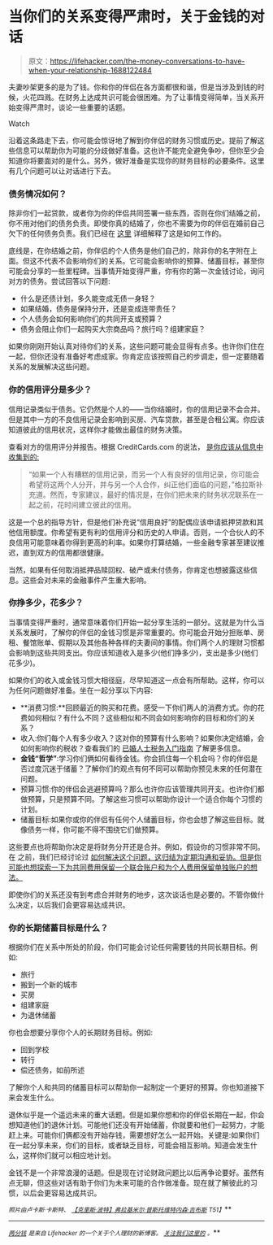 # 当你们的关系变得严肃时，关于金钱的对话

> 原文：<https://lifehacker.com/the-money-conversations-to-have-when-your-relationship-1688122484>

夫妻吵架更多的是为了钱。你和你的伴侣在各方面都很和谐，但是当涉及到钱的时候，火花四溅。在财务上达成共识可能会很困难。为了让事情变得简单，当关系开始变得严肃时，谈论一些重要的话题。

Watch

沿着这条路走下去，你可能会惊讶地了解到你伴侣的财务习惯或历史。提前了解这些信息可以帮助你为可能的分歧做好准备。这也许不能完全避免争吵，但你至少会知道你将要面对的是什么。另外，做好准备是实现你的财务目标的必要条件。这里有几个问题可以让对话进行下去。

### 债务情况如何？

除非你们一起贷款，或者你为你的伴侣共同签署一些东西，否则在你们结婚之前，你不用对他们的债务负责。即使你真的结婚了，你也不需要为你的伴侣在婚前自己欠下的任何债务负责。我们已经在 [这里](https://lifehacker.com/how-to-protect-your-credit-when-you-marry-into-debt-1576458795) 详细解释了这是如何工作的。

底线是，在你结婚之前，你伴侣的个人债务是他们自己的，除非你的名字附在上面。但这不代表不会影响你们的关系。它可能会影响你的预算、储蓄目标，甚至你可能会分享的一些里程碑。当事情开始变得严重，你有你的第一次金钱讨论，询问对方的债务。尝试回答以下问题:

*   什么是还债计划，多久能变成无债一身轻？
*   如果结婚，债务是保持分开，还是变成连带责任？
*   个人债务会如何影响你们的共同开支或预算？
*   债务会阻止你们一起购买大宗商品吗？旅行吗？组建家庭？

如果你刚刚开始认真对待你们的关系，这些问题可能会显得有点多。也许你们住在一起，但你还没有准备好考虑成家。你肯定应该按照自己的步调走，但一定要随着关系的发展解决这些问题。

### 你的信用评分是多少？

信用记录类似于债务。它仍然是个人的——当你结婚时，你的信用记录不会合并。但是其中一方的不良信用记录会影响到买房、汽车贷款，甚至是合租公寓。你应该知道彼此的信用状况，这样你才能做出最佳的财务决策。

查看对方的信用评分并报告。根据 CreditCards.com 的说法， [是你应该从信息中收集到的:](http://www.creditcards.com/credit-card-news/help/new-couples-and-debt-6000.php#ixzz3Sh1AsAgx)

> “如果一个人有糟糕的信用记录，而另一个人有良好的信用记录，你可能会希望将这两个人分开，并与另一个人合作，纠正他们面临的问题，”格拉斯补充道。然而，专家建议，最好的情况是，在你们把未来的财务状况联系在一起之前，花时间建立彼此的信用。

这是一个总的指导方针，但是他们补充说“信用良好”的配偶应该申请抵押贷款和其他信用额度。你希望有更有利的信用评分和历史的人申请。否则，一个合伙人的不良信用可能意味着你得到更高的利率。如果你打算结婚，一些金融专家甚至建议推迟，直到双方的信用都很健康。

当然，如果有任何取消抵押品赎回权、破产或未付债务，你肯定也想披露这些信息。这些会对未来的金融事件产生重大影响。

### 你挣多少，花多少？

当事情变得严重时，通常意味着你们开始一起分享生活的一部分。这就是为什么当关系发展时，了解你的伴侣的金钱习惯是非常重要的。你可能会开始分担账单、房租、餐馆账单、假期以及其他各种各样的夫妻间的事情。你们两个人的理财习惯都会影响到这些共同支出。你应该知道收入是多少(他们挣多少)，支出是多少(他们花多少)。

如果你们的收入或金钱习惯大相径庭，尽早知道这一点会有所帮助。这样，你可以为任何问题做好准备。坐在一起分享以下内容:

*   **消费习惯:**回顾最近的购买和花费。感受一下你们两人的消费方式。你的花费如何相似？有什么不同？这些相似和不同会如何影响你的目标和你们的关系？
*   收入:你们每个人有多少收入？这对你的预算有什么影响？如果你决定结婚，会如何影响你的税收？查看我们的 [已婚人士税务入门指南](http://twocents.lifehacker.com/a-beginner-s-guide-to-taxes-when-you-re-married-1655474301) 了解更多信息。
*   **金钱“哲学”**:学习你们俩如何看待金钱。你会抓住每一个机会吗？你的伴侣是否过度沉迷于储蓄？了解你们的观点有何不同可以帮助你预见未来的任何潜在问题。
*   预算习惯:你的伴侣会逃避预算吗？那么也许你应该管理共同开支。也许你们都做预算，只是预算不同。了解这些习惯可以帮助你设计一个适合你每个习惯的计划。
*   储蓄目标:如果你或你的伴侣有任何个人储蓄目标，你也会想了解这些目标。就像债务一样，你可能不得不围绕它们做预算。

这些要点也将帮助你决定是将财务分开还是合并。例如，假设你的习惯非常不同。在 之前，我们已经讨论过 [如何解决这个问题，这归结为定期沟通和妥协。但是你可能也想探索一下为共同费用保留一个联合账户和为个人费用保留单独账户的想法。](http://twocents.lifehacker.com/how-should-i-talk-to-my-spouse-about-our-different-fina-1679784629)

即使你们的关系还没有到考虑合并财务的地步，这次谈话也是必要的。不管你做什么决定，以后我们会更容易达成共识。

### 你的长期储蓄目标是什么？

根据你们在关系中所处的阶段，你们可能会讨论任何需要钱的共同长期目标。例如:

*   旅行
*   搬到一个新的城市
*   买房
*   组建家庭
*   为退休储蓄

你也会想要分享你个人的长期财务目标。例如:

*   回到学校
*   转行
*   偿还债务，如前所述

了解你个人和共同的储蓄目标可以帮助你一起制定一个更好的预算。你也知道接下来会发生什么。

退休似乎是一个遥远未来的重大话题。但是如果你想和你的伴侣长期在一起，你会想知道他们的退休计划。可能他们还没有开始储蓄，你就要和他们一起努力，才能赶上来。可能你们俩都没有开始存钱，需要想好怎么一起开始。关键是:如果你们在一起分享未来，你们的目标，或者缺乏目标，可能会相互影响。知道会发生什么，这样你们就可以相应地计划。

金钱不是一个非常浪漫的话题。但是现在讨论财政问题比以后再争论要好。虽然有点无聊，但这些对话有助于你们为未来可能的合作做准备。现在就了解彼此的习惯，以后会更容易达成共识。

<small>*照片由卢卡斯·卡斯特、*</small> [<small>*【克里斯·波特】*</small>](https://www.flickr.com/photos/86530412@N02/8265146095/in/photolist-dAn2YT-dwM1iH-6jNU16-7nJqSH-cUomdJ-FVEPm-jcoxRC-e5xH26-5Fzyps-pY6H6n-bj5yeD-e5DuK3-bj27Np-6o57sb-cUfutL-cUeD9C-cUfnLh-9TGd3J-7hnZqF-opupcx-bH5xHV-iQ9KD7-jcmzWm-jcjeMt-pRwebJ-bf43F8-e5DqYq-4nHEcp-7mrmxa-buaJxY-4PPVP7-5Sb9JA-9wkRVT-8UGqWm-ha6KD7-bV6Vif-ir79jd-dTC4U1-9VVvth-6gj36L-5KQyH9-7TxRxo-5Z4U85-iU2dMr-4Xqw51-5AN6w4-e5Drzf-aB8MNy-gLq6V-e5xRr2)<small></small>*[<small>*弗拉基米尔·普斯托维特*</small>](https://www.flickr.com/photos/pustovit/14445157466/in/photolist-8Q7SmZ-oE2JBj-o1td45-SX8XG-6mjFci-pnZzqs-48Cd2A-cyCeJ-DaUi8-qxJaWS-4PfmLe-aQTUzF-4KAnAS-mwxb5R-6qJcwC-phJLcg-6mjEyZ-6mjEVV-5ncVz9-8trBQL-8VqaLD-9Md9B8-hz4pU7-g1oZpj-a33box-nzhDJL-8rRXHb-9pPtQb-cZNLPj-df6zYs-f8y7BF-iBKw4u-5dZxxC-dsqYgA-aEgMXP-iRi5YQ-xik65-p8WSWK-98tsLV-omC1fJ-4J9i43-dgAEZ-iZkS-dQqkaa-4q31mb-hLeWcc-fQtSv-4wxp9-67xDTH-pReay1)<small></small>*[<small>*内森·吉布斯*</small>](https://www.flickr.com/photos/nathangibbs/1360099367/in/photolist-35bSa6-4VrcS8-5Zt4Ld-r3vA3W-4P2q52-BK7nV-byP3uZ-q9P38B-r6WFb2-oYQiL7-62n4Jm-oGhLBA-r6sh3R-4DtsmX-q9W2Eu-r5J2nJ-tYe9-q8Ng2m-5tHoET-6eaY29-9TfVWi-qa9tek-q6Ufjj-qLtZq8-qPbnwR-qMKs7i-r52mHZ-qzK8w-r3URGp-aaasEq-dAz3RP-r3vA6b-dAWBiP-9fmjnU-qPbp2K-qLZjru-qMAiVs-qMBEW5-arCeoi-qPvSG6-9wALkF-qNfd79-arCehx-5i98y2-r6wizm-7r3cNp-r6RK7q-8RmgXZ-r2T3Q7-4SVDTx) <small>*T51】*</small>**

* * *

***[<small>*两分钱*</small>](http://ift.tt/MNrhmo) <small>*是来自 Lifehacker 的一个关于个人理财的新博客。*</small> [<small>*关注我们这里的*</small>](http://ift.tt/1cudqxU) <small>*。*</small>***